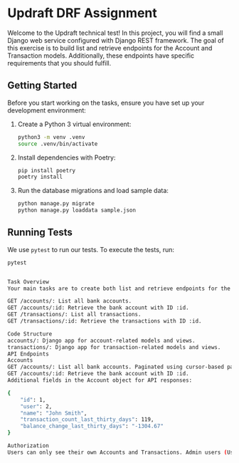 # Updraft DRF Assignment

Welcome to the Updraft technical test! In this project, you will find a small Django web service configured with Django REST framework. The goal of this exercise is to build list and retrieve endpoints for the Account and Transaction models. Additionally, these endpoints have specific requirements that you should fulfill.

## Getting Started

Before you start working on the tasks, ensure you have set up your development environment:

1. Create a Python 3 virtual environment:

    ```bash
    python3 -m venv .venv
    source .venv/bin/activate
    ```

2. Install dependencies with Poetry:

    ```bash
    pip install poetry
    poetry install
    ```

3. Run the database migrations and load sample data:

    ```bash
    python manage.py migrate
    python manage.py loaddata sample.json
    ```

## Running Tests

We use `pytest` to run our tests. To execute the tests, run:

```bash
pytest


Task Overview
Your main tasks are to create both list and retrieve endpoints for the Account and Transaction models. The following URLs are expected to be supported:

GET /accounts/: List all bank accounts.
GET /accounts/:id: Retrieve the bank account with ID :id.
GET /transactions/: List all transactions.
GET /transactions/:id: Retrieve the transactions with ID :id.

Code Structure
accounts/: Django app for account-related models and views.
transactions/: Django app for transaction-related models and views.
API Endpoints
Accounts
GET /accounts/: List all bank accounts. Paginated using cursor-based pagination.
GET /accounts/:id: Retrieve the bank account with ID :id.
Additional fields in the Account object for API responses:

{
    "id": 1,
    "user": 2,
    "name": "John Smith",
    "transaction_count_last_thirty_days": 119,
    "balance_change_last_thirty_days": "-1304.67"
}

Authorization
Users can only see their own Accounts and Transactions. Admin users (User.is_staff) can view all accounts and transactions in the system.
